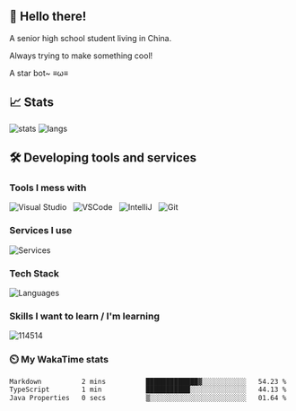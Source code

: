 ## 👋 Hello there!

A senior high school student living in China. 

Always trying to make something cool!

A star bot~ ≡ω≡

## 📈 Stats

![stats](https://github-readme-stats.vercel.app/api?username=LLKawi&theme=dracula&show_icons=true)
![langs](https://github-readme-stats.vercel.app/api/top-langs/?username=LLKawi&theme=dracula&layout=compact)

## 🛠️ Developing tools and services

### Tools I mess with

![Visual Studio](https://img.shields.io/badge/Editor-Visual_Studio-white?style=flat-square&logo=visualstudio&color=4abf8a)
&nbsp;
![VSCode](https://img.shields.io/badge/Editor-Visual_Studio_Code-white?style=flat-square&logo=visualstudiocode&color=4abf8a)
&nbsp;
![IntelliJ](https://img.shields.io/badge/Editor-IntelliJ-white?style=flat-square&logo=IntelliJ+IDEA&color=4abf8a)
&nbsp;
![Git](https://img.shields.io/badge/VCS-Git-white?style=flat-square&logo=Git&color=4abf8a)&nbsp;

### Services I use

![Services](https://skillicons.dev/icons?i=github,vercel,cloudflare,gradle)

### Tech Stack

![Languages](https://skillicons.dev/icons?i=java,js,py,cs,markdown)

### Skills I want to learn / I'm learning

![114514](https://skillicons.dev/icons?i=ae,aws,gcp,nginx,mongodb,php,blender,c,cpp,cmake,figma,godot,ps,pr,ai,unity)


### ⏲️ My WakaTime stats

<!--START_SECTION:waka-->

```txt
Markdown          2 mins          █████████████▓░░░░░░░░░░░   54.23 %
TypeScript        1 min           ███████████░░░░░░░░░░░░░░   44.13 %
Java Properties   0 secs          ▒░░░░░░░░░░░░░░░░░░░░░░░░   01.64 %
```

<!--END_SECTION:waka-->
